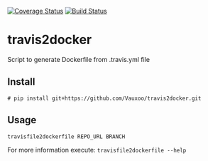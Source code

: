 [![Coverage Status](https://coveralls.io/repos/Vauxoo/travis2docker/badge.svg?branch=master&service=github)](https://coveralls.io/github/Vauxoo/travis2docker?branch=master)
[![Build Status](https://travis-ci.org/Vauxoo/travis2docker.svg?branch=master)](https://travis-ci.org/Vauxoo/travis2docker)


# travis2docker

Script to generate Dockerfile from .travis.yml file

## Install
`# pip install git+https://github.com/Vauxoo/travis2docker.git`

## Usage
 `travisfile2dockerfile REPO_URL BRANCH`

 For more information execute:
 `travisfile2dockerfile --help`
